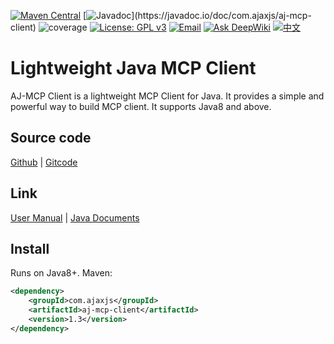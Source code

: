 [![Maven Central](https://img.shields.io/maven-central/v/com.ajaxjs/aj-mcp-client?label=Latest%20Release)](https://central.sonatype.com/artifact/com.ajaxjs/aj-mcp-client)
[![Javadoc](https://img.shields.io/badge/javadoc-1.3-brightgreen.svg?)](https://javadoc.io/doc/com.ajaxjs/aj-mcp-client)
![coverage](https://img.shields.io/badge/coverage-80%25-yellowgreen.svg?maxAge=2592000)
[![License: GPL v3](https://img.shields.io/badge/License-GPLv3-blue.svg)](https://www.gnu.org/licenses/gpl-3.0)
[![Email](https://img.shields.io/badge/Contact--me-Email-orange.svg)](mailto:frank@ajaxjs.com)
[![Ask DeepWiki](https://deepwiki.com/badge.svg)](https://deepwiki.com/lightweight-component/aj-mcp)
[![中文](https://img.shields.io/badge/lang-中文-red)](./README.zh-CN.md)

# Lightweight Java MCP Client

AJ-MCP Client is a lightweight MCP Client for Java. It provides a simple and powerful way to build MCP client. It supports Java8 and above.

## Source code

[Github](https://github.com/lightweight-component/aj-aj-mcp) | [Gitcode](https://gitcode.com/lightweight-component/aj-aj-mcp)

## Link

[User Manual](https://mcp.ajaxjs.com/)  | [Java Documents](https://javadoc.io/doc/com.ajaxjs/aj-mcp-client)

## Install

Runs on Java8+. Maven:

```xml
<dependency>
    <groupId>com.ajaxjs</groupId>
    <artifactId>aj-mcp-client</artifactId>
    <version>1.3</version>
</dependency>
```
